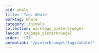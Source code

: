 ```yaml
---
pid: whale
title: 'Tag: Whale'
worktag: Whale
category: Animals
collection: worktags_pieterbruegel
layout: tagpage_pieterbruegel
order: '173'
permalink: "/pieterbruegel/tags/whale/"
---
```

